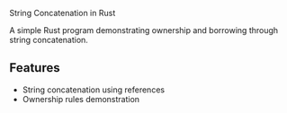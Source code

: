String Concatenation in Rust

A simple Rust program demonstrating ownership and borrowing through string concatenation.

## Features
- String concatenation using references
- Ownership rules demonstration
